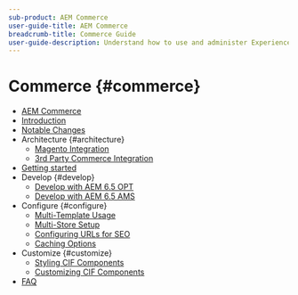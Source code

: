 ```yaml
---
sub-product: AEM Commerce
user-guide-title: AEM Commerce
breadcrumb-title: Commerce Guide
user-guide-description: Understand how to use and administer Experience Manager Commerce as a Cloud Service.
---
```


# Commerce {#commerce}

+ [AEM Commerce](/help/commerce-cloud/home.md)
+ [Introduction](overview.md)
+ [Notable Changes](changes.md)
+ Architecture {#architecture}
  + [Magento Integration](architecture/magento.md)
  + [3rd Party Commerce Integration](architecture/third-party.md)
+ [Getting started](getting-started.md)
+ Develop {#develop}
    + [Develop with AEM 6.5 OPT](develop-opt.md)
    + [Develop with AEM 6.5 AMS](develop-ams.md)
+ Configure {#configure}
    + [Multi-Template Usage](configuring/multi-template-usage.md)
    + [Multi-Store Setup](configuring/multi-store-setup.md)
    + [Configuring URLs for SEO](configuring/advanced-url-configuration.md)
    + [Caching Options](configuring/caching.md)
+ Customize {#customize}
    + [Styling CIF Components](customizing/style-cif-component.md)
    + [Customizing CIF Components](customizing/customize-cif-components.md)
+ [FAQ](faq.md)
